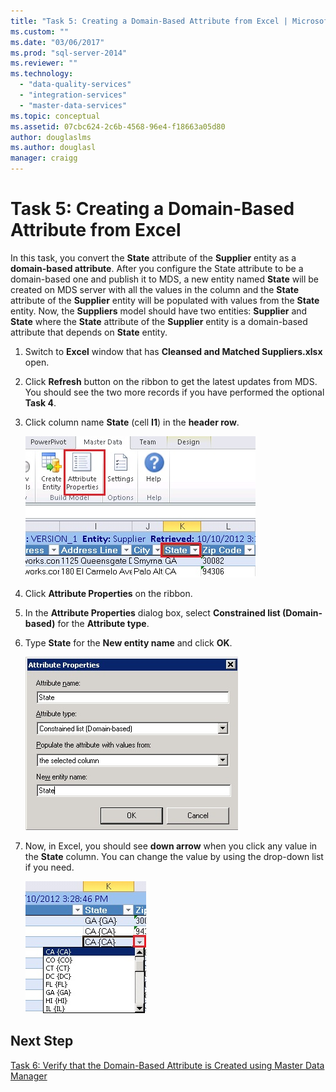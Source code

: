 ```yaml
---
title: "Task 5: Creating a Domain-Based Attribute from Excel | Microsoft Docs"
ms.custom: ""
ms.date: "03/06/2017"
ms.prod: "sql-server-2014"
ms.reviewer: ""
ms.technology: 
  - "data-quality-services"
  - "integration-services"
  - "master-data-services"
ms.topic: conceptual
ms.assetid: 07cbc624-2c6b-4568-96e4-f18663a05d80
author: douglaslms
ms.author: douglasl
manager: craigg
---
```

# Task 5: Creating a Domain-Based Attribute from Excel
  In this task, you convert the **State** attribute of the **Supplier** entity as a **domain-based attribute**. After you configure the State attribute to be a domain-based one and publish it to MDS, a new entity named **State** will be created on MDS server with all the values in the column and the **State** attribute of the **Supplier** entity will be populated with values from the **State** entity. Now, the **Suppliers** model should have two entities: **Supplier** and **State** where the **State** attribute of the **Supplier** entity is a domain-based attribute that depends on **State** entity.  
  
1.  Switch to **Excel** window that has **Cleansed and Matched Suppliers.xlsx** open.  
  
2.  Click **Refresh** button on the ribbon to get the latest updates from MDS. You should see the two more records if you have performed the optional **Task 4**.  
  
3.  Click column name **State** (cell **I1**) in the **header row**.  
  
     ![Excel - Attribute Properties Button](../../2014/tutorials/media/et-creatingadomainbasedattributefromexcel-01.jpg "Excel - Attribute Properties Button")  
  
4.  Click **Attribute Properties** on the ribbon.  
  
5.  In the **Attribute Properties** dialog box, select **Constrained list (Domain-based)** for the **Attribute type**.  
  
6.  Type **State** for the **New entity name** and click **OK**.  
  
     ![Excel - Attribute Properties Dialog Box](../../2014/tutorials/media/et-creatingadomainbasedattributefromexcel-02.jpg "Excel - Attribute Properties Dialog Box")  
  
7.  Now, in Excel, you should see **down arrow** when you click any value in the **State** column. You can change the value by using the drop-down list if you need.  
  
     ![Excel - Drop Down List with States](../../2014/tutorials/media/et-creatingadomainbasedattributefromexcel-03.jpg "Excel - Drop Down List with States")  
  
## Next Step  
 [Task 6: Verify that the Domain-Based Attribute is Created using Master Data Manager](../../2014/tutorials/task-6-verify-domain-based-attribute-master-data-manager.md)  
  
  
